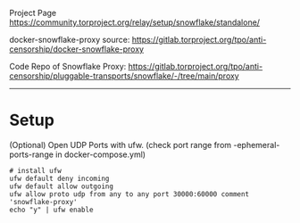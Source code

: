 Project Page https://community.torproject.org/relay/setup/snowflake/standalone/

docker-snowflake-proxy source: https://gitlab.torproject.org/tpo/anti-censorship/docker-snowflake-proxy

Code Repo of Snowflake Proxy: https://gitlab.torproject.org/tpo/anti-censorship/pluggable-transports/snowflake/-/tree/main/proxy

---

# Setup

(Optional) Open UDP Ports with ufw. (check port range from -ephemeral-ports-range in docker-compose.yml)
```
# install ufw
ufw default deny incoming
ufw default allow outgoing
ufw allow proto udp from any to any port 30000:60000 comment 'snowflake-proxy'
echo "y" | ufw enable
```

